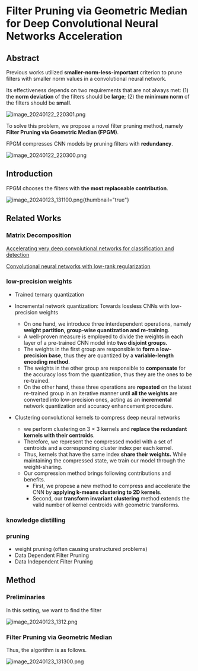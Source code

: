 # Filter Pruning via Geometric Median for Deep Convolutional Neural Networks Acceleration
<show-structure for="chapter,procedure" depth="3"/>

## Abstract
Previous works utilized **smaller-norm-less-important** criterion to prune filters with smaller norm values in a convolutional neural network.

Its effectiveness depends on two requirements that are not always met: (1) the **norm deviation** of the filters should be **large**; (2) the **minimum norm** of the filters should be **small**.

![image_20240122_220301.png](image_20240122_220301.png)

To solve this problem, we propose a novel filter pruning method, namely **Filter Pruning via Geometric Median (FPGM)**.

FPGM compresses CNN models by pruning filters with **redundancy**.

![image_20240122_220300.png](image_20240122_220300.png)

## Introduction

FPGM chooses the filters with **the most replaceable contribution**.

![image_20240123_131100.png](image_20240123_131100.png){thumbnail="true"}

## Related Works

### Matrix Decomposition

<a href="https://arxiv.org/abs/1505.06798">Accelerating very deep convolutional networks for classification and detection</a>

<a href="https://arxiv.org/abs/1511.06067">Convolutional neural networks with low-rank regularization</a>

### low-precision weights
- Trained ternary quantization
- Incremental network quantization: Towards lossless CNNs with low-precision weights
  - On one hand, we introduce three interdependent operations, namely **weight partition, group-wise quantization and re-training**. 
  - A well-proven measure is employed to divide the weights in each layer of a pre-trained CNN model into **two disjoint groups.** 
  - The weights in the first group are responsible to **form a low-precision base**, thus they are quantized by a **variable-length encoding method**. 
  - The weights in the other group are responsible to **compensate** for the accuracy loss from the quantization, thus they are the ones to be re-trained. 
  - On the other hand, these three operations are **repeated** on the latest re-trained group in an iterative manner until **all the weights** are converted into low-precision ones, acting as an **incremental** network quantization and accuracy enhancement procedure. 

- Clustering convolutional kernels to compress deep neural networks
  - we perform clustering on
    3 × 3 kernels and **replace the redundant kernels with their centroids**. 
  - Therefore,
    we represent the compressed model with a set of centroids and a corresponding
    cluster index per each kernel. 
  - Thus, kernels that have the same index **share their
    weights.** While maintaining the compressed state, we train our model through
    the weight-sharing.
  - Our compression method brings following contributions and benefits. 
    - First,
      we propose a new method to compress and accelerate the CNN by **applying k-means clustering to 2D kernels**. 
    - Second, our **transform invariant clustering** method extends the valid
      number of kernel centroids with geometric transforms.

### knowledge distilling

### pruning

- weight pruning (often causing unstructured problems)
- Data Dependent Filter Pruning
- Data Independent Filter Pruning

## Method

### Preliminaries

In this setting, we want to find the filter

![image_20240123_1312.png](image_20240123_1312.png)

### Filter Pruning via Geometric Median

Thus, the algorithm is as follows.

![image_20240123_131300.png](image_20240123_131300.png)






